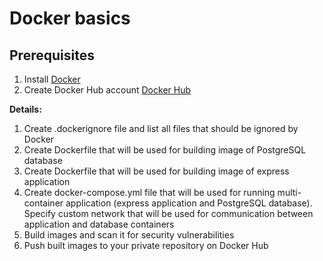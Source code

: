 # Docker basics

## Prerequisites

1. Install [Docker](https://docs.docker.com/engine/install/)
2. Create Docker Hub account [Docker Hub](https://hub.docker.com/)

**Details:**

1. Create .dockerignore file and list all files that should be ignored by Docker
2. Create Dockerfile that will be used for building image of PostgreSQL database
3. Create Dockerfile that will be used for building image of express application
4. Create docker-compose.yml file that will be used for running multi-container application (express application and PostgreSQL database). Specify custom network that will be used for communication between application and database containers
6. Build images and scan it for security vulnerabilities
7. Push built images to your private repository on Docker Hub
